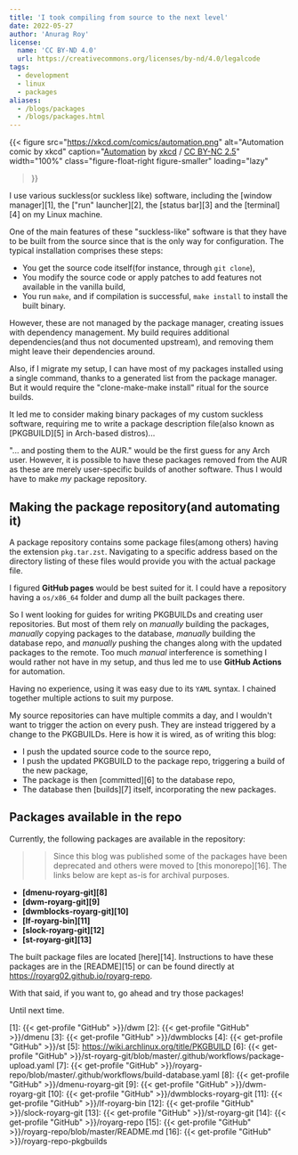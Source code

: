 ```yaml
---
title: 'I took compiling from source to the next level'
date: 2022-05-27
author: 'Anurag Roy'
license:
  name: 'CC BY‑ND 4.0'
  url: https://creativecommons.org/licenses/by-nd/4.0/legalcode
tags:
  - development
  - linux
  - packages
aliases:
  - /blogs/packages
  - /blogs/packages.html
---
```

{{< figure
  src="https://xkcd.com/comics/automation.png"
  alt="Automation comic by xkcd"
  caption="[Automation](https://xkcd.com/1319) by [xkcd](https://xkcd.com) / [CC BY-NC 2.5](https://creativecommons.org/licenses/by-nc/2.5/legalcode)"
  width="100%"
  class="figure-float-right figure-smaller"
  loading="lazy"
>}}

I use various suckless(or suckless like) software, including the [window manager][1],
the ["run" launcher][2], the [status bar][3] and the [terminal][4] on my Linux
machine.

One of the main features of these "suckless-like" software is that they have to
be built from the source since that is the only way for configuration. The
typical installation comprises these steps:

- You get the source code itself(for instance, through `git clone`),
- You modify the source code or apply patches to add features not available in
the vanilla build,
- You run `make`, and if compilation is successful, `make install` to install
the built binary.

However, these are not managed by the package manager, creating issues with
dependency management.  My build requires additional dependencies(and thus not
documented upstream), and removing them might leave their dependencies around.

Also, if I migrate my setup, I can have most of my packages installed using a
single command, thanks to a generated list from the package manager. But it
would require the "clone-make-make install" ritual for the source builds.

It led me to consider making binary packages of my custom suckless software,
requiring me to write a package description file(also known as [PKGBUILD][5] in
Arch-based distros)...

"... and posting them to the AUR." would be the first guess for any Arch user.
However, it is possible to have these packages removed from the AUR as these are
merely user-specific builds of another software. Thus I would have to make _my_
package repository.

## Making the package repository(and automating it)

A package repository contains some package files(among others) having the
extension `pkg.tar.zst`. Navigating to a specific address based on the directory
listing of these files would provide you with the actual package file.

I figured **GitHub pages** would be best suited for it. I could have a
repository having a `os/x86_64` folder and dump all the built packages there.

So I went looking for guides for writing PKGBUILDs and creating user
repositories. But most of them rely on _manually_ building the packages,
_manually_ copying packages to the database, _manually_ building the database
repo, and _manually_ pushing the changes along with the updated packages to the
remote. Too much _manual_ interference is something I would rather not have in
my setup, and thus led me to use **GitHub Actions** for automation.

Having no experience, using it was easy due to its `YAML` syntax. I chained
together multiple actions to suit my purpose.

My source repositories can have multiple commits a day, and I wouldn't want to
trigger the action on every push.  They are instead triggered by a change to the
PKGBUILDs. Here is how it is wired, as of writing this blog:

- I push the updated source code to the source repo,
- I push the updated PKGBUILD to the package repo, triggering a build of the new
package,
- The package is then [committed][6] to the database repo,
- The database then [builds][7] itself, incorporating the new packages.

## Packages available in the repo

Currently, the following packages are available in the repository:

>> Since this blog was published some of the packages have been deprecated and
others were moved to [this monorepo][16]. The links below are kept as-is for
archival purposes.

- **[dmenu-royarg-git][8]**
- **[dwm-royarg-git][9]**
- **[dwmblocks-royarg-git][10]**
- **[lf-royarg-bin][11]**
- **[slock-royarg-git][12]**
- **[st-royarg-git][13]**

The built package files are located [here][14].  Instructions to have these
packages are in the [README][15] or can be found directly at
<https://royarg02.github.io/royarg-repo>.

With that said, if you want to, go ahead and try those packages!

Until next time.

[1]: {{< get-profile "GitHub" >}}/dwm
[2]: {{< get-profile "GitHub" >}}/dmenu
[3]: {{< get-profile "GitHub" >}}/dwmblocks
[4]: {{< get-profile "GitHub" >}}/st
[5]: https://wiki.archlinux.org/title/PKGBUILD
[6]: {{< get-profile "GitHub" >}}/st-royarg-git/blob/master/.github/workflows/package-upload.yaml
[7]: {{< get-profile "GitHub" >}}/royarg-repo/blob/master/.github/workflows/build-database.yaml
[8]: {{< get-profile "GitHub" >}}/dmenu-royarg-git
[9]: {{< get-profile "GitHub" >}}/dwm-royarg-git
[10]: {{< get-profile "GitHub" >}}/dwmblocks-royarg-git
[11]: {{< get-profile "GitHub" >}}/lf-royarg-bin
[12]: {{< get-profile "GitHub" >}}/slock-royarg-git
[13]: {{< get-profile "GitHub" >}}/st-royarg-git
[14]: {{< get-profile "GitHub" >}}/royarg-repo
[15]: {{< get-profile "GitHub" >}}/royarg-repo/blob/master/README.md
[16]: {{< get-profile "GitHub" >}}/royarg-repo-pkgbuilds
